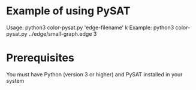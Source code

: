 # Example of using PySAT
Usage: python3 color-pysat.py 'edge-filename' k
Example: python3 color-pysat.py ../edge/small-graph.edge 3

# Prerequisites
You must have Python (version 3 or higher) and PySAT installed in your system
